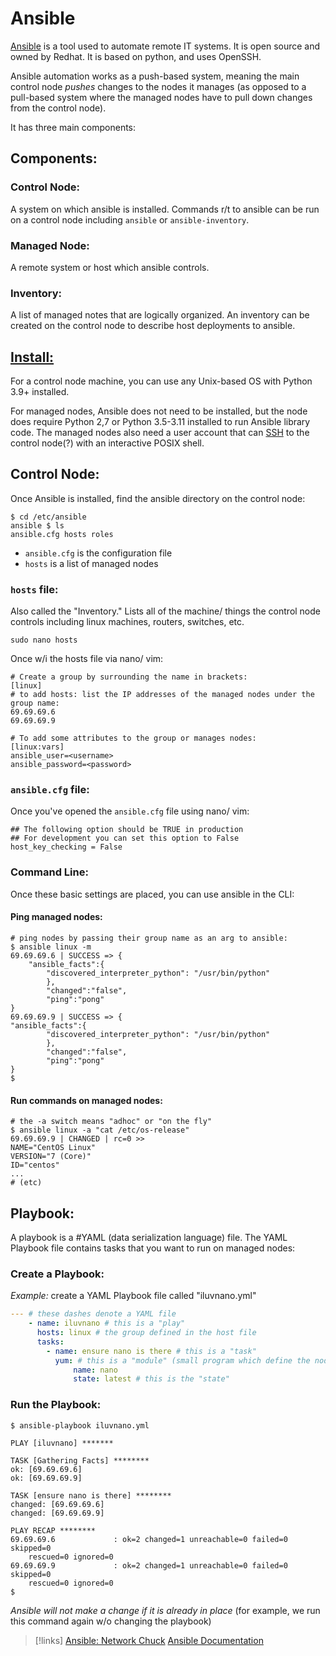 
# Ansible
[Ansible](https://docs.ansible.com/ansible/latest/getting_started/index.html) is a tool used to automate remote IT systems. It is open source and owned by Redhat. It is based on python, and uses OpenSSH. 

Ansible automation works as a push-based system, meaning the main control node *pushes* changes to the nodes it manages (as opposed to a pull-based system where the managed nodes have to pull down changes from the control node).

It has three main components:

## Components:
### Control Node:
A system on which ansible is installed. Commands r/t to ansible can be run on a control node including `ansible` or `ansible-inventory`.

### Managed Node:
A remote system or host which ansible controls.

### Inventory:
A list of managed notes that are logically organized. An inventory can be created on the control node to describe host deployments to ansible.

## [Install:](https://docs.ansible.com/ansible/latest/installation_guide/intro_installation.html)
For a control node machine, you can use any Unix-based OS with Python 3.9+ installed.

For managed nodes, Ansible does not need to be installed, but the node does require Python 2,7 or Python 3.5-3.11 installed to run Ansible library code. The managed nodes also need a user account that can [SSH](/networking/protocols/SSH.md) to the control node(?) with an interactive POSIX shell.

## Control Node:
Once Ansible is installed, find the ansible directory on the control node:
```shell
$ cd /etc/ansible
ansible $ ls
ansible.cfg hosts roles
```
- `ansible.cfg` is the configuration file
- `hosts` is a list of managed nodes

### `hosts` file:
Also called the "Inventory." Lists all of the machine/ things the control node controls including linux machines, routers, switches, etc.
```shell
sudo nano hosts
```

Once w/i the hosts file via nano/ vim:
```shell
# Create a group by surrounding the name in brackets:
[linux]
# to add hosts: list the IP addresses of the managed nodes under the group name:
69.69.69.6
69.69.69.9

# To add some attributes to the group or manages nodes:
[linux:vars]
ansible_user=<username>
ansible_password=<password>
```

### `ansible.cfg` file:
Once you've opened the `ansible.cfg` file using nano/ vim:
```shell
## The following option should be TRUE in production
## For development you can set this option to False
host_key_checking = False
```

### Command Line:
Once these basic settings are placed, you can use ansible in the CLI:
#### Ping managed nodes:
```shell
# ping nodes by passing their group name as an arg to ansible:
$ ansible linux -m
69.69.69.6 | SUCCESS => {
	"ansible_facts":{
		"discovered_interpreter_python": "/usr/bin/python"
		},
		"changed":"false",
		"ping":"pong"
}
69.69.69.9 | SUCCESS => {
"ansible_facts":{
		"discovered_interpreter_python": "/usr/bin/python"
		},
		"changed":"false",
		"ping":"pong"
}
$
```

#### Run commands on managed nodes:
```shell
# the -a switch means "adhoc" or "on the fly"
$ ansible linux -a "cat /etc/os-release"
69.69.69.9 | CHANGED | rc=0 >>
NAME="CentOS Linux"
VERSION="7 (Core)"
ID="centos"
... 
# (etc)
```

## Playbook:
A playbook is a #YAML (data serialization language) file. The YAML Playbook file contains tasks that you want to run on managed nodes:

### Create a Playbook:
*Example:* create a YAML Playbook file called "iluvnano.yml"
```YAML
--- # these dashes denote a YAML file
	- name: iluvnano # this is a "play"
	  hosts: linux # the group defined in the host file
	  tasks:
		- name: ensure nano is there # this is a "task"
		  yum: # this is a "module" (small program which define the node's state)
			  name: nano
			  state: latest # this is the "state"
```

### Run the Playbook:
```shell
$ ansible-playbook iluvnano.yml

PLAY [iluvnano] *******

TASK [Gathering Facts] ********
ok: [69.69.69.6]
ok: [69.69.69.9]

TASK [ensure nano is there] ********
changed: [69.69.69.6]
changed: [69.69.69.9]

PLAY RECAP ********
69.69.69.6             : ok=2 changed=1 unreachable=0 failed=0 skipped=0
	rescued=0 ignored=0
69.69.69.9             : ok=2 changed=1 unreachable=0 failed=0 skipped=0
	rescued=0 ignored=0
$
```
*Ansible will not make a change if it is already in place* (for example, we run this command again w/o changing the playbook)

> [!links]
> [Ansible: Network Chuck](https://www.youtube.com/watch?v=5hycyr-8EKs&ab_channel=NetworkChuck)
> [Ansible Documentation](https://docs.ansible.com/ansible/latest/index.html)


